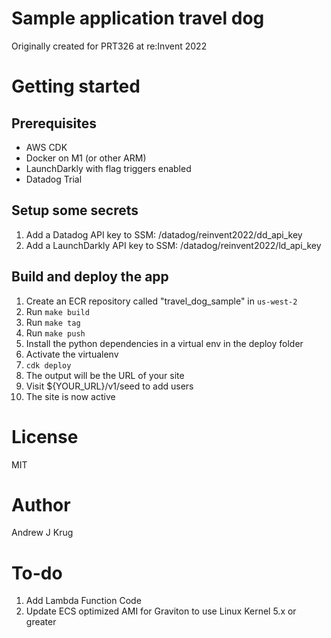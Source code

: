 # Sample application travel dog

Originally created for PRT326 at re:Invent 2022

# Getting started

## Prerequisites

* AWS CDK
* Docker on M1 (or other ARM)
* LaunchDarkly with flag triggers enabled
* Datadog Trial

## Setup some secrets

1. Add a Datadog API key to SSM: /datadog/reinvent2022/dd_api_key
2. Add a LaunchDarkly API key to SSM: /datadog/reinvent2022/ld_api_key

## Build and deploy the app

1. Create an ECR repository called "travel_dog_sample" in `us-west-2`
2. Run `make build`
3. Run `make tag`
4. Run `make push`
5. Install the python dependencies in a virtual env in the deploy folder
6. Activate the virtualenv
7. `cdk deploy`
8. The output will be the URL of your site
9. Visit ${YOUR_URL}/v1/seed to add users
10. The site is now active

# License 

MIT

# Author 

Andrew J Krug

# To-do

1. Add Lambda Function Code
2. Update ECS optimized AMI for Graviton to use Linux Kernel 5.x or greater